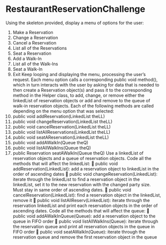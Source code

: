 # RestaurantReservationChallenge
Using the skeleton provided, display a menu of options for the user:
1. Make a Reservation
2. Change a Reservation
3. Cancel a Reservation
4. List all of the Reservations
5. Seat a Reservation
6. Add a Walk-In
7. List all of the Walk-Ins
8. Seat a Walk-In
9. Exit
Keep looping and displaying the menu, processing the user’s request. Each menu option calls a
corresponding public void method(), which in turn interacts with the user by asking for data that
is needed to then create a Reservation object(s) and pass it to the corresponding method in the
Helper class, to add, change, or remove either the linkedList of reservation objects or add and
remove to the queue of walk-in reservation objects.
Each of the following methods are called depending on the menu option that was selected:
1. public void addReservation(LinkedList<Reservation> theLL)
2. public void changeReservation(LinkedList<Reservation> theLL)
3. public void cancelReservation(LinkedList<Reservation> theLL)
4. public void listAllReservations(LinkedList<Reservation> theLL)
5. public void seatAReservation(LinkedList<Reservation> theLL)
6. public void addAWalkIn(Queue<Reservation> theQ)
7. public void listAllWalkIns(Queue<Reservation> theQ)
8. public Reservation seatAWalkIn(Queue<Reservation> theQ)
Use a linkedList of reservation objects and a queue of reservation objects.
Code all the methods that will affect the linkedList:
 public void addReservation(LinkedList<Reservation>): add a reservation object to
linkedList in the order of ascending dates
 public void changeReservation(LinkedList<Reservation>): iterate through the
linkedList to find a reservation object in the linkedList, set it to the new reservation with
the changed party size. Must stay in same order of ascending dates.
 public void cancelReservation(LinkedList<Reservation>): find a reservation object
in the linkedList, remove it
 public void listAllReserv(LinkedList<Reservation>): iterate through the reservation
linkedList and print each reservation objects in the order of ascending dates.
Code all the methods that will affect the queue:
 public void addAWalkInQueue(Queue<Reservation>): add a reservation object to the
queue in FIFO order
 public void listAllWalkIns(Queue<Reservation>): iterate through the reservation
queue and print all reservation objects in the queue in FIFO order
 public void seatAWalkIn(Queue<Reservation>): iterate through the reservation
queue and remove the first reservation object in the queue
